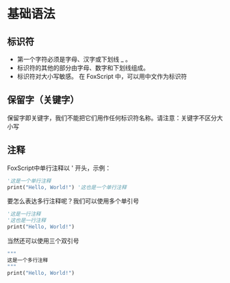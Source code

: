 # 基础语法

## 标识符
  -  第一个字符必须是字母、汉字或下划线 _ 。
  -  标识符的其他的部分由字母、数字和下划线组成。
  -  标识符对大小写敏感。
在 FoxScript 中，可以用中文作为标识符


## 保留字（关键字）
保留字即关键字，我们不能把它们用作任何标识符名称。请注意：关键字不区分大小写

## 注释
FoxScript中单行注释以 ' 开头，示例：
```vb
'这是一个单行注释
print("Hello, World!") '这也是一个单行注释
```

要怎么表达多行注释呢？我们可以使用多个单引号
```vb
'这是一行注释
'这也是一行注释
print("Hello, World!")
```

当然还可以使用三个双引号
```vb
"""
这是一个多行注释
"""
print("Hello, World!")
```